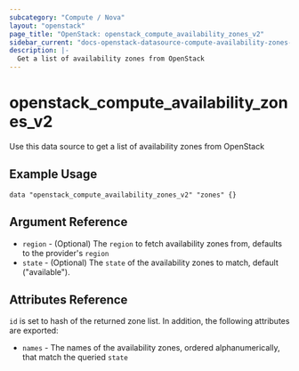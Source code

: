 ```yaml
---
subcategory: "Compute / Nova"
layout: "openstack"
page_title: "OpenStack: openstack_compute_availability_zones_v2"
sidebar_current: "docs-openstack-datasource-compute-availability-zones-v2"
description: |-
  Get a list of availability zones from OpenStack
---
```


# openstack\_compute\_availability\_zones\_v2

Use this data source to get a list of availability zones from OpenStack

## Example Usage

```hcl
data "openstack_compute_availability_zones_v2" "zones" {}
```

## Argument Reference

* `region` - (Optional) The `region` to fetch availability zones from, defaults to the provider's `region`
* `state` - (Optional) The `state` of the availability zones to match, default ("available").


## Attributes Reference

`id` is set to hash of the returned zone list. In addition, the following attributes
are exported:

* `names` - The names of the availability zones, ordered alphanumerically, that match the queried `state`
